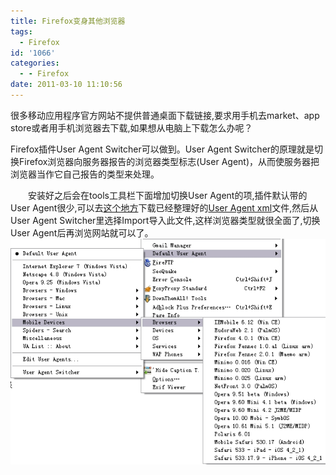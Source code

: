 ```yaml
---
title: Firefox变身其他浏览器
tags:
  - Firefox
id: '1066'
categories:
  - - Firefox
date: 2011-03-10 11:10:56
---
```


很多移动应用程序官方网站不提供普通桌面下载链接,要求用手机去market、app store或者用手机浏览器去下载,如果想从电脑上下载怎么办呢？
<!-- more -->
Firefox插件User Agent Switcher可以做到。User Agent Switcher的原理就是切换Firefox浏览器向服务器报告的浏览器类型标志(User Agent)，从而使服务器把浏览器当作它自己报告的类型来处理。

　　安装好之后会在tools工具栏下面增加切换User Agent的项,插件默认带的User Agent很少,可以去[这个地方](http://techpatterns.com/forums/about304.html)下载已经整理好的[User Agent xml](http://techpatterns.com/downloads/firefox/useragentswitcher.xml)文件,然后从User Agent Switcher里选择Import导入此文件,这样浏览器类型就很全面了,切换User Agent后再浏览网站就可以了。
[![](/images/2011/03/user_agent_switcher.jpg "user_agent_switcher")](/images/2011/03/user_agent_switcher.jpg)